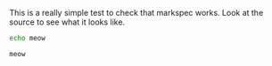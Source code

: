This is a really simple test to check that markspec works. Look at the source to see what it looks like.

```bash command
echo meow
```

```text expected stdout
meow
```

